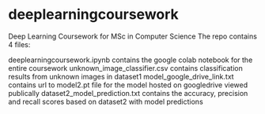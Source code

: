 # deeplearningcoursework
Deep Learning Coursework for MSc in Computer Science
The repo contains 4 files:

deeplearningcoursework.ipynb contains the google colab notebook for the entire coursework
unknown_image_classifier.csv contains classification results from unknown images in dataset1
model_google_drive_link.txt contains url to model2.pt file for the model hosted on googledrive viewed publically
dataset2_model_prediction.txt contains the accuracy, precision and recall scores based on dataset2 with model predictions
